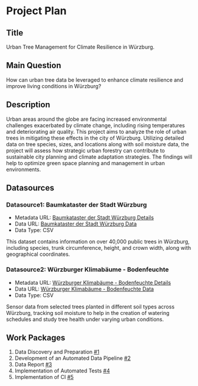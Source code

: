 # Project Plan

## Title
<!-- Give your project a short title. -->
Urban Tree Management for Climate Resilience in Würzburg.

## Main Question

<!-- Think about one main question you want to answer based on the data. -->
How can urban tree data be leveraged to enhance climate resilience and improve living conditions in Würzburg?

## Description

<!-- Describe your data science project in max. 200 words. Consider writing about why and how you attempt it. -->
Urban areas around the globe are facing increased environmental challenges exacerbated by climate change, including rising temperatures and deteriorating air quality. This project aims to analyze the role of urban trees in mitigating these effects in the city of Würzburg. Utilizing detailed data on tree species, sizes, and locations along with soil moisture data, the project will assess how strategic urban forestry can contribute to sustainable city planning and climate adaptation strategies. The findings will help to optimize green space planning and management in urban environments.

## Datasources

<!-- Describe each datasources you plan to use in a section. Use the prefic "DatasourceX" where X is the id of the datasource. -->

### Datasource1: Baumkataster der Stadt Würzburg
* Metadata URL: [Baumkataster der Stadt Würzburg Details](https://www.govdata.de/web/guest/suchen/-/details/baumkataster-der-stadt-wurzburg)
* Data URL: [Baumkataster der Stadt Würzburg Data](https://opendata.wuerzburg.de/api/v2/catalog/datasets/baumkataster_stadt_wuerzburg/exports/csv)
* Data Type: CSV

This dataset contains information on over 40,000 public trees in Würzburg, including species, trunk circumference, height, and crown width, along with geographical coordinates.


### Datasource2: Würzburger Klimabäume - Bodenfeuchte
* Metadata URL: [Würzburger Klimabäume - Bodenfeuchte Details](https://www.govdata.de/web/guest/suchen/-/details/wurzburger-klimabaeume-bodenfeuchte)
* Data URL: [Würzburger Klimabäume - Bodenfeuchte Data](https://opendata.wuerzburg.de/api/v2/catalog/datasets/sls-klimabaeume/exports/csv)
* Data Type: CSV

Sensor data from selected trees planted in different soil types across Würzburg, tracking soil moisture to help in the creation of watering schedules and study tree health under varying urban conditions.


## Work Packages

<!-- List of work packages ordered sequentially, each pointing to an issue with more details. -->

1. Data Discovery and Preparation [#1][i1]
2. Development of an Automated Data Pipeline [#2][i2]
3. Data Report [#3][i3]
4. Implementation of Automated Tests [#4][i4]
5. Implementation of CI [#5][i5]


[i1]: https://github.com/iremhalac/made-template/issues/1
[i2]: https://github.com/iremhalac/made-template/issues/2
[i3]: https://github.com/iremhalac/made-template/issues/3
[i4]: https://github.com/iremhalac/made-template/issues/4
[i5]: https://github.com/iremhalac/made-template/issues/5

